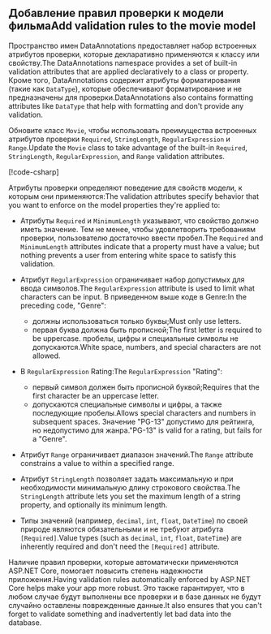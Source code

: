 <!-- USED in RP and MVC tutorial -->

## <a name="add-validation-rules-to-the-movie-model"></a><span data-ttu-id="c0703-101">Добавление правил проверки к модели фильма</span><span class="sxs-lookup"><span data-stu-id="c0703-101">Add validation rules to the movie model</span></span>

<span data-ttu-id="c0703-102">Пространство имен DataAnnotations предоставляет набор встроенных атрибутов проверки, которые декларативно применяются к классу или свойству.</span><span class="sxs-lookup"><span data-stu-id="c0703-102">The DataAnnotations namespace provides a set of built-in validation attributes that are applied declaratively to a class or property.</span></span> <span data-ttu-id="c0703-103">Кроме того, DataAnnotations содержит атрибуты форматирования (такие как `DataType`), которые обеспечивают форматирование и не предназначены для проверки.</span><span class="sxs-lookup"><span data-stu-id="c0703-103">DataAnnotations also contains formatting attributes like `DataType` that help with formatting and don't provide any validation.</span></span>

<span data-ttu-id="c0703-104">Обновите класс `Movie`, чтобы использовать преимущества встроенных атрибутов проверки `Required`, `StringLength`, `RegularExpression` и `Range`.</span><span class="sxs-lookup"><span data-stu-id="c0703-104">Update the `Movie` class to take advantage of the built-in `Required`, `StringLength`, `RegularExpression`, and `Range` validation attributes.</span></span>

[!code-csharp[](~/tutorials/first-mvc-app/start-mvc/sample/MvcMovie22/Models/MovieDateRatingDA.cs?name=snippet1)]

<span data-ttu-id="c0703-105">Атрибуты проверки определяют поведение для свойств модели, к которым они применяются:</span><span class="sxs-lookup"><span data-stu-id="c0703-105">The validation attributes specify behavior that you want to enforce on the model properties they're applied to:</span></span>

* <span data-ttu-id="c0703-106">Атрибуты `Required` и `MinimumLength` указывают, что свойство должно иметь значение. Тем не менее, чтобы удовлетворить требованиям проверки, пользователю достаточно ввести пробел.</span><span class="sxs-lookup"><span data-stu-id="c0703-106">The `Required` and `MinimumLength` attributes indicate that a property must have a value; but nothing prevents a user from entering white space to satisfy this validation.</span></span>
* <span data-ttu-id="c0703-107">Атрибут `RegularExpression` ограничивает набор допустимых для ввода символов.</span><span class="sxs-lookup"><span data-stu-id="c0703-107">The `RegularExpression` attribute is used to limit what characters can be input.</span></span> <span data-ttu-id="c0703-108">В приведенном выше коде в Genre:</span><span class="sxs-lookup"><span data-stu-id="c0703-108">In the preceding code, "Genre":</span></span>

  * <span data-ttu-id="c0703-109">должны использоваться только буквы;</span><span class="sxs-lookup"><span data-stu-id="c0703-109">Must only use letters.</span></span>
  * <span data-ttu-id="c0703-110">первая буква должна быть прописной;</span><span class="sxs-lookup"><span data-stu-id="c0703-110">The first letter is required to be uppercase.</span></span> <span data-ttu-id="c0703-111">пробелы, цифры и специальные символы не допускаются.</span><span class="sxs-lookup"><span data-stu-id="c0703-111">White space, numbers, and special characters are not allowed.</span></span>

* <span data-ttu-id="c0703-112">В `RegularExpression` Rating:</span><span class="sxs-lookup"><span data-stu-id="c0703-112">The `RegularExpression` "Rating":</span></span>

  * <span data-ttu-id="c0703-113">первый символ должен быть прописной буквой;</span><span class="sxs-lookup"><span data-stu-id="c0703-113">Requires that the first character be an uppercase letter.</span></span>
  * <span data-ttu-id="c0703-114">допускаются специальные символы и цифры, а также последующие пробелы.</span><span class="sxs-lookup"><span data-stu-id="c0703-114">Allows special characters and numbers in  subsequent spaces.</span></span> <span data-ttu-id="c0703-115">Значение "PG-13" допустимо для рейтинга, но недопустимо для жанра.</span><span class="sxs-lookup"><span data-stu-id="c0703-115">"PG-13" is valid for a rating, but fails for a "Genre".</span></span>

* <span data-ttu-id="c0703-116">Атрибут `Range` ограничивает диапазон значений.</span><span class="sxs-lookup"><span data-stu-id="c0703-116">The `Range` attribute constrains a value to within a specified range.</span></span>
* <span data-ttu-id="c0703-117">Атрибут `StringLength` позволяет задать максимальную и при необходимости минимальную длину строкового свойства.</span><span class="sxs-lookup"><span data-stu-id="c0703-117">The `StringLength` attribute lets you set the maximum length of a string property, and optionally its minimum length.</span></span>
* <span data-ttu-id="c0703-118">Типы значений (например, `decimal`, `int`, `float`, `DateTime`) по своей природе являются обязательными и не требуют атрибута `[Required]`.</span><span class="sxs-lookup"><span data-stu-id="c0703-118">Value types (such as `decimal`, `int`, `float`, `DateTime`) are inherently required and don't need the `[Required]` attribute.</span></span>

<span data-ttu-id="c0703-119">Наличие правил проверки, которые автоматически применяются ASP.NET Core, помогает повысить степень надежности приложения.</span><span class="sxs-lookup"><span data-stu-id="c0703-119">Having validation rules automatically enforced by ASP.NET Core helps make your app more robust.</span></span> <span data-ttu-id="c0703-120">Это также гарантирует, что в любом случае будут выполнены все проверки и в базе данных не будут случайно оставлены поврежденные данные.</span><span class="sxs-lookup"><span data-stu-id="c0703-120">It also ensures that you can't forget to validate something and inadvertently let bad data into the database.</span></span>
